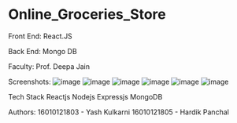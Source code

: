 # Online_Groceries_Store

Front End: React.JS

Back End: Mongo DB

Faculty: Prof. Deepa Jain

Screenshots:
![image](https://user-images.githubusercontent.com/104648803/205252309-c17bbc39-619f-40db-8478-41952d22232d.png)
![image](https://user-images.githubusercontent.com/104648803/205252272-5e930895-9259-4489-b824-704ccfd5f3e8.png)
![image](https://user-images.githubusercontent.com/104648803/205252360-bb308ad5-7a66-4568-a1b4-cf79f886f910.png)
![image](https://user-images.githubusercontent.com/104648803/205252412-0ce9e6df-a0ec-4344-aaab-c6e5ebf2cb3e.png)
![image](https://user-images.githubusercontent.com/104648803/205252483-99e176cd-271a-4fbf-9855-cfe0827b48b6.png)
![image](https://user-images.githubusercontent.com/104648803/205252513-9d167c70-324f-4251-b1ef-4544ae069e2e.png)

Tech Stack
Reactjs Nodejs Expressjs MongoDB

Authors:
16010121803 - Yash Kulkarni
16010121805 - Hardik Panchal
